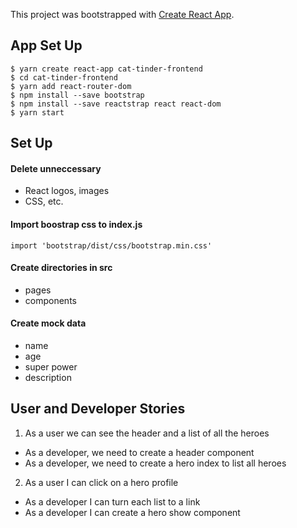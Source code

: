 This project was bootstrapped with [Create React App](https://github.com/facebook/create-react-app).

## App Set Up

```ssh
$ yarn create react-app cat-tinder-frontend
$ cd cat-tinder-frontend
$ yarn add react-router-dom
$ npm install --save bootstrap
$ npm install --save reactstrap react react-dom
$ yarn start
```



## Set Up

#### Delete unneccessary
- React logos, images
- CSS, etc.

#### Import boostrap css to index.js
`import 'bootstrap/dist/css/bootstrap.min.css'`

#### Create directories in src
- pages
- components

#### Create mock data
- name
- age
- super power
- description



## User and Developer Stories
1. As a user we can see the header and a list of all the heroes
  - As a developer, we need to create a header component
  - As a developer, we need to create a hero index to list all heroes
2. As a user I can click on a hero profile
  - As a developer I can turn each list to a link
  - As a developer I can create a hero show component
